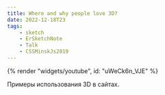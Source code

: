 ```yaml
---
title: Where and why people love 3D?
date: 2022-12-18T23
tags:
    - sketch
    - ErSketchNote
    - Talk
    - CSSMinskJs2019
---
```


{% render "widgets/youtube",  id: "uWeCk6n_VJE" %}

Примеры использования 3D в сайтах.
